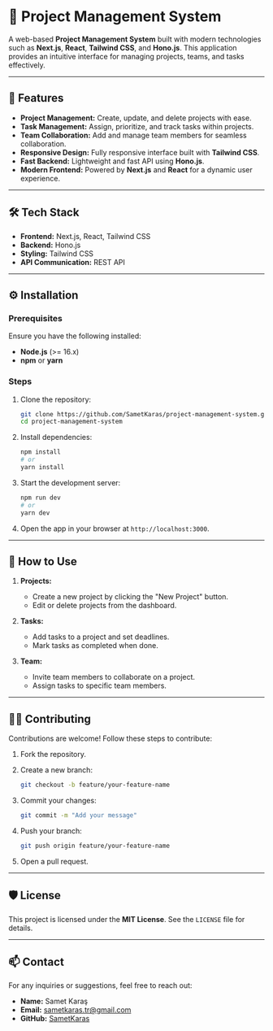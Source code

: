 # 📝 Project Management System

A web-based **Project Management System** built with modern technologies such as **Next.js**, **React**, **Tailwind CSS**, and **Hono.js**. This application provides an intuitive interface for managing projects, teams, and tasks effectively.

---

## 🚀 Features

- **Project Management:** Create, update, and delete projects with ease.
- **Task Management:** Assign, prioritize, and track tasks within projects.
- **Team Collaboration:** Add and manage team members for seamless collaboration.
- **Responsive Design:** Fully responsive interface built with **Tailwind CSS**.
- **Fast Backend:** Lightweight and fast API using **Hono.js**.
- **Modern Frontend:** Powered by **Next.js** and **React** for a dynamic user experience.

---

## 🛠️ Tech Stack

- **Frontend:** Next.js, React, Tailwind CSS
- **Backend:** Hono.js
- **Styling:** Tailwind CSS
- **API Communication:** REST API

---

## ⚙️ Installation

### Prerequisites

Ensure you have the following installed:

- **Node.js** (>= 16.x)
- **npm** or **yarn**

### Steps

1. Clone the repository:
   
   ```bash
   git clone https://github.com/SametKaras/project-management-system.git
   cd project-management-system
   ```

2. Install dependencies:
   
   ```bash
   npm install
   # or
   yarn install
   ```

3. Start the development server:
   
   ```bash
   npm run dev
   # or
   yarn dev
   ```

4. Open the app in your browser at `http://localhost:3000`.

---

## 🌟 How to Use

1. **Projects:**
   
   - Create a new project by clicking the "New Project" button.
   - Edit or delete projects from the dashboard.

2. **Tasks:**
   
   - Add tasks to a project and set deadlines.
   - Mark tasks as completed when done.

3. **Team:**
   
   - Invite team members to collaborate on a project.
   - Assign tasks to specific team members.

---

## 🧑‍💻 Contributing

Contributions are welcome! Follow these steps to contribute:

1. Fork the repository.
2. Create a new branch:
   
   ```bash
   git checkout -b feature/your-feature-name
   ```
3. Commit your changes:
   
   ```bash
   git commit -m "Add your message"
   ```
4. Push your branch:
   
   ```bash
   git push origin feature/your-feature-name
   ```
5. Open a pull request.

---

## 🛡️ License

This project is licensed under the **MIT License**. See the `LICENSE` file for details.

---

## 📫 Contact

For any inquiries or suggestions, feel free to reach out:

- **Name:** Samet Karaş  
- **Email:** sametkaras.tr@gmail.com 
- **GitHub:** [SametKaras](https://github.com/SametKaras)
